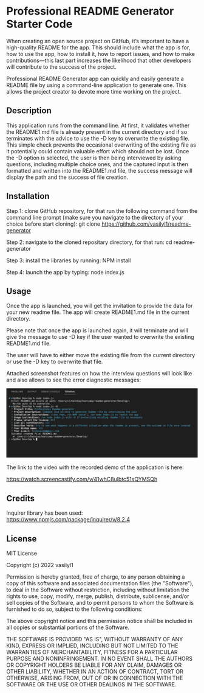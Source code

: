 # Professional README Generator Starter Code

When creating an open source project on GitHub, it’s important to have a high-quality README for the app. This should include what the app is for, how to use the app, how to install it, how to report issues, and how to make contributions—this last part increases the likelihood that other developers will contribute to the success of the project.

Professional README Generator app can quickly and easily generate a README file by using a command-line application to generate one. This allows the project creator to devote more time working on the project.

## Description

This application runs from the command line. At first, it validates whether the README1.md file is already present in the current directory and if so terminates with the advice to use the -D key to overwrite the existing file. This simple check prevents the occasional overwriting of the existing file as it potentially could contain valuable effort which should not be lost.
Once the -D option is selected, the user is then being interviewed by asking questions, including multiple choice ones, and the captured input is then formatted and written into the README1.md file, the success message will display the path and the success of file creation.

## Installation

Step 1: clone GitHub repository, for that run the following command from the command line prompt (make sure you navigate to the directory of your choice before start cloning): git clone https://github.com/vasilyl1/readme-generator

Step 2: navigate to the cloned repositary directory, for that run: cd readme-generator

Step 3: install the libraries by running: NPM install

Step 4: launch the app by typing: node index.js 


## Usage

Once the app is launched, you will get the invitation to provide the data for your new readme file. The app will create README1.md file in the current directory.

Please note that once the app is launched again, it will terminate and will give the message to use -D key if the user wanted to overwrite the existing README1.md file. 

The user will have to either move the existing file from the current directory or use the -D key to overwrite that file.

Attached screenshot features on how the interview questions will look like and also allows to see the error diagnostic messages:

![Screenshot1](./Develop/img/screenshot1.png)

The link to the video with the recorded demo of the application is here:

https://watch.screencastify.com/v/41whC8ulbtc51sQYMSQh

## Credits

Inquirer library has been used:
https://www.npmjs.com/package/inquirer/v/8.2.4

## License

MIT License

Copyright (c) 2022 vasilyl1

Permission is hereby granted, free of charge, to any person obtaining a copy of this software and associated documentation files (the "Software"), to deal in the Software without restriction, including without limitation the rights to use, copy, modify, merge, publish, distribute, sublicense, and/or sell copies of the Software, and to permit persons to whom the Software is furnished to do so, subject to the following conditions:

The above copyright notice and this permission notice shall be included in all copies or substantial portions of the Software.

THE SOFTWARE IS PROVIDED "AS IS", WITHOUT WARRANTY OF ANY KIND, EXPRESS OR IMPLIED, INCLUDING BUT NOT LIMITED TO THE WARRANTIES OF MERCHANTABILITY, FITNESS FOR A PARTICULAR PURPOSE AND NONINFRINGEMENT. IN NO EVENT SHALL THE AUTHORS OR COPYRIGHT HOLDERS BE LIABLE FOR ANY CLAIM, DAMAGES OR OTHER LIABILITY, WHETHER IN AN ACTION OF CONTRACT, TORT OR OTHERWISE, ARISING FROM, OUT OF OR IN CONNECTION WITH THE SOFTWARE OR THE USE OR OTHER DEALINGS IN THE SOFTWARE.
